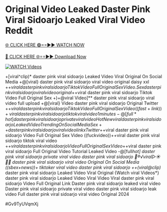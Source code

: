 # Original Video Leaked Daster Pink Viral Sidoarjo Leaked Viral Video Reddit


[🌐 CLICK HERE 🟢==►► WATCH NOW](https://cutt.ly/ZrqxdKBg)

[🔴 CLICK HERE 🌐==►► Download Now](https://cutt.ly/ZrqxdKBg)

[![WATCH Videos](https://i.imgur.com/dJHk4Zq.gif)](https://cutt.ly/ZrqxdKBg)





























+[viral^clip)* daster pink viral sidoarjo Leaked Video Viral Original On Social Media +@[viral} daster pink viral sidoarjo viral video original daisy xxl
+$+viral daster pink viral sidoarjo Tiktok Video Full Original Sex Video. Sex daster pink viral sidoarjo viral video original
+$+viral daster pink viral sidoarjo Tiktok Video Full Original Sex
+)+@viral Video]** daster pink viral sidoarjo viral video full upload
+@[viral} Video daster pink viral sidoarjo Original Twitter
+$+viral daster pink viral sidoarjo Tiktok Video Full Original Sex Video
((fast+link))+viral daster pink viral sidoarjo tiktok viral video 1 minutes
-@[full*hot] daster pink viral sidoarjo private viral video
{Hot New viral} daster pink viral sidoarjo Leaked Video Trending On Social Media Sex++ daster pink viral sidoarjo viral video link x Twitter
+$+viral daster pink viral sidoarjo Video Full Original Sex Video
((fuckvideo))++viral daster pink viral sidoarjo tiktok viral video
+$+viral daster pink viral sidoarjo Video Full Original Sex Video
+$+viral daster pink viral sidoarjo Full Original Video Tutorial Leaked Video -@[full*hot] daster pink viral sidoarjo private viral video daster pink viral sidoarjo 👙®️√viral▷☀️👄💥 daster pink viral sidoarjo viral video Original On Social Media ((sbex+news))+ tiktoker viral video daster pink viral sidoarjo ++(viral@clip)* daster pink viral sidoarjo Leaked Video Viral Original {Watch viral Videos*} daster pink viral sidoarjo Leaked Video Viral Video Viral daster pink viral sidoarjo Video Full Original Link Daster pink viral sidoarjo leaked viral video Daster pink viral sidoarjo private viral video daster pink viral sidoarjo leak video Full daster pink viral sidoarjo viral video Original 2024


#Gv9TyUVqmXj
